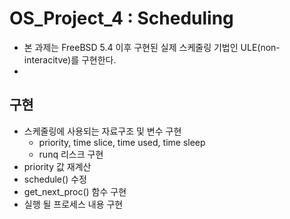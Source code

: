 # OS_Project_4 : Scheduling

  - 본 과제는 FreeBSD 5.4 이후 구현된 실제 스케줄링 기법인 ULE(non-interacitve)를 구현한다.
  - 
  
## 구현

  - 스케줄링에 사용되는 자료구조 및 변수 구현
    - priority, time slice, time used, time sleep
    - runq 리스크 구현
  - priority 값 재계산
  - schedule() 수정
  - get_next_proc() 함수 구현
  - 실행 될 프로세스 내용 구현